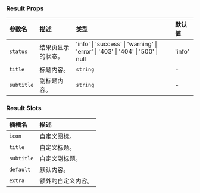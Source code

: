 ### Result Props

| 参数名     | 描述               | 类型                                                                           | 默认值 |
| :--------- | :----------------- | :----------------------------------------------------------------------------- | :----- |
| `status`   | 结果页显示的状态。 | 'info' \| 'success' \| 'warning' \| 'error' \| '403' \| '404' \| '500' \| null | 'info' |
| `title`    | 标题内容。         | `string`                                                                       | -      |
| `subtitle` | 副标题内容。       | `string`                                                                       | -      |

### Result Slots

| 插槽名     | 描述               |
| :--------- | :----------------- |
| `icon`     | 自定义图标。       |
| `title`    | 自定义标题。       |
| `subtitle` | 自定义副标题。     |
| `default`  | 默认内容。         |
| `extra`    | 额外的自定义内容。 |
